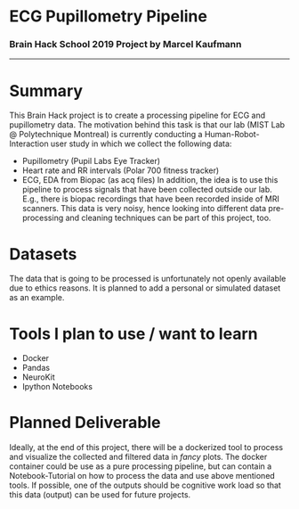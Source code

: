 # ECG Pupillometry Pipeline
### Brain Hack School 2019 Project by Marcel Kaufmann
---
# Summary

This Brain Hack project is to create a processing pipeline for ECG and pupillometry data. The motivation behind this task is that our lab (MIST Lab @ Polytechnique Montreal) is currently conducting a Human-Robot-Interaction user study in which we collect the following data:
* Pupillometry (Pupil Labs Eye Tracker)
* Heart rate and RR intervals (Polar 700 fitness tracker)
* ECG, EDA from Biopac (as acq files)
In addition, the idea is to use this pipeline to process signals that have been collected outside our lab. E.g., there is biopac recordings that have been recorded inside of MRI scanners. This data is very noisy, hence looking into different data pre-processing and cleaning techniques can be part of this project, too. 

# Datasets

The data that is going to be processed is unfortunately not openly available due to ethics reasons. It is planned to add a personal or simulated dataset as an example.  

# Tools I plan to use / want to learn

* Docker
* Pandas
* NeuroKit
* Ipython Notebooks

# Planned Deliverable

Ideally, at the end of this project, there will be a dockerized tool to process and visualize the collected and filtered data in *fancy* plots. The docker container could be use as a pure processing pipeline, but can contain a Notebook-Tutorial on how to process the data and use above mentioned tools. If possible, one of the outputs should be cognitive work load so that this data (output) can be used for future projects.



